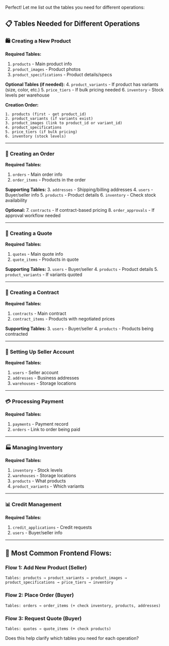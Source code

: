Perfect! Let me list out the tables you need for different operations:

## 📋 Tables Needed for Different Operations

### 🛍️ **Creating a New Product**
**Required Tables:**
1. `products` - Main product info
2. `product_images` - Product photos
3. `product_specifications` - Product details/specs

**Optional Tables (if needed):**
4. `product_variants` - If product has variants (size, color, etc.)
5. `price_tiers` - If bulk pricing needed
6. `inventory` - Stock levels per warehouse

**Creation Order:**
```
1. products (first - get product_id)
2. product_variants (if variants exist)
3. product_images (link to product_id or variant_id)
4. product_specifications 
5. price_tiers (if bulk pricing)
6. inventory (stock levels)
```

---

### 🛒 **Creating an Order**
**Required Tables:**
1. `orders` - Main order info
2. `order_items` - Products in the order

**Supporting Tables:**
3. `addresses` - Shipping/billing addresses
4. `users` - Buyer/seller info
5. `products` - Product details
6. `inventory` - Check stock availability

**Optional:**
7. `contracts` - If contract-based pricing
8. `order_approvals` - If approval workflow needed

---

### 📄 **Creating a Quote**
**Required Tables:**
1. `quotes` - Main quote info  
2. `quote_items` - Products in quote

**Supporting Tables:**
3. `users` - Buyer/seller
4. `products` - Product details
5. `product_variants` - If variants quoted

---

### 🤝 **Creating a Contract**
**Required Tables:**
1. `contracts` - Main contract
2. `contract_items` - Products with negotiated prices

**Supporting Tables:**
3. `users` - Buyer/seller
4. `products` - Products being contracted

---

### 🏪 **Setting Up Seller Account**
**Required Tables:**
1. `users` - Seller account
2. `addresses` - Business addresses
3. `warehouses` - Storage locations

---

### 💳 **Processing Payment**
**Required Tables:**
1. `payments` - Payment record
2. `orders` - Link to order being paid

---

### 🏭 **Managing Inventory**
**Required Tables:**
1. `inventory` - Stock levels
2. `warehouses` - Storage locations
3. `products` - What products
4. `product_variants` - Which variants

---

### 📊 **Credit Management**
**Required Tables:**
1. `credit_applications` - Credit requests
2. `users` - Buyer/seller info

---

## 🎯 **Most Common Frontend Flows:**

### **Flow 1: Add New Product (Seller)**
```
Tables: products → product_variants → product_images → product_specifications → price_tiers → inventory
```

### **Flow 2: Place Order (Buyer)**
```
Tables: orders → order_items (+ check inventory, products, addresses)
```

### **Flow 3: Request Quote (Buyer)**
```
Tables: quotes → quote_items (+ check products)
```

Does this help clarify which tables you need for each operation?